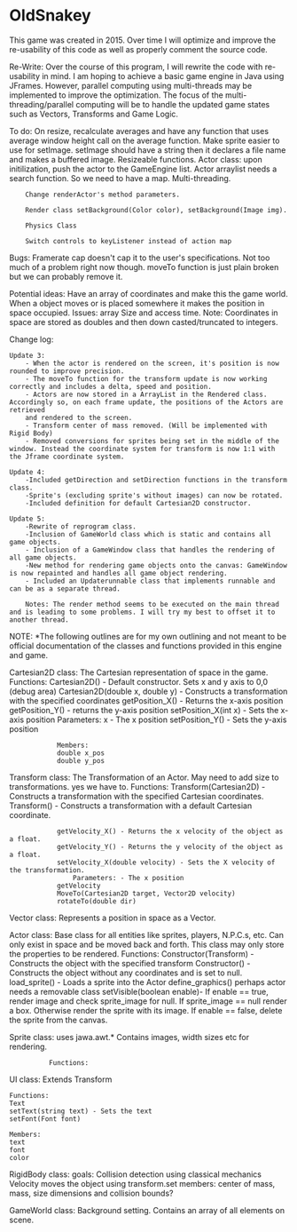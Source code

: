 # OldSnakey
This game was created in 2015. Over time I will optimize and improve the re-usability of this code as well as properly comment the source code.


Re-Write: Over the course of this program, I will rewrite the code with re-usability in mind. I am hoping to achieve a
basic game engine in Java using JFrames. However, parallel computing using multi-threads may be implemented to improve the optimization.
The focus of the multi-threading/parallel computing will be to handle the updated game states such as Vectors, Transforms and Game Logic.

To do: On resize, recalculate averages and have any function that uses average window height call on the average function.
		Make sprite easier to use for setImage. setImage should have a string then it declares a file name and makes a buffered image.
		Resizeable functions.
		Actor class: upon initilization, push the actor to the GameEngine list.
		Actor arraylist needs a search function. So we need to have a map.
		Multi-threading.
		
		Change renderActor's method parameters.
		
		Render class setBackground(Color color), setBackground(Image img).
		
		Physics Class
		
		Switch controls to keyListener instead of action map
		
		
Bugs: Framerate cap doesn't cap it to the user's specifications. Not too much of a problem right now though.
		moveTo function is just plain broken but we can probably remove it.

Potential ideas:
 Have an array of coordinates and make this the game world. When a object moves or is placed somewhere it makes the position in space occupied.
 Issues: array Size and access time.
Note: Coordinates in space are stored as doubles and then down casted/truncated to integers.

Change log:

	Update 3:
		- When the actor is rendered on the screen, it's position is now rounded to improve precision.
		- The moveTo function for the transform update is now working correctly and includes a delta, speed and position.
		- Actors are now stored in a ArrayList in the Rendered class. Accordingly so, on each frame update, the positions of the Actors are retrieved
		and rendered to the screen.
		- Transform center of mass removed. (Will be implemented with Rigid Body)
		- Removed conversions for sprites being set in the middle of the window. Instead the coordinate system for transform is now 1:1 with the Jframe coordinate system.
		
	Update 4:
		-Included getDirection and setDirection functions in the transform class.
		-Sprite's (excluding sprite's without images) can now be rotated.
		-Included definition for default Cartesian2D constructor.
		
	Update 5:
		-Rewrite of reprogram class.
		-Inclusion of GameWorld class which is static and contains all game objects.
		- Inclusion of a GameWindow class that handles the rendering of all game objects.
		-New method for rendering game objects onto the canvas: GameWindow is now repainted and handles all game object rendering.
		- Included an Updaterunnable class that implements runnable and can be as a separate thread.
		
		Notes: The render method seems to be executed on the main thread and is leading to some problems. I will try my best to offset it to another thread.
		
		
		
NOTE: *The following outlines are for my own outlining and not meant to be official documentation of the classes and functions provided in this engine and game.

Cartesian2D class: The Cartesian representation of space in the game.
				Functions:
				Cartesian2D() - Default constructor. Sets x and y axis to 0,0 (debug area)
				Cartesian2D(double x, double y) - Constructs a transformation with the specified coordinates
				getPosition_X() - Returns the x-axis position
				getPosition_Y() - returns the y-axis position
				setPosition_X(int x) - Sets the x-axis position
					Parameters: x - The x position
				setPosition_Y() - Sets the y-axis position
				
				Members:
				double x_pos
				double y_pos
				
Transform class: The Transformation of an Actor.
				May need to add size to transformations. yes we have to.
				Functions:
				Transform(Cartesian2D) - Constructs a transformation with the specified Cartesian coordinates.
				Transform() - Constructs a transformation with a default Cartesian coordinate.
				
				getVelocity_X() - Returns the x velocity of the object as a float.
				getVelocity_Y() - Returns the y velocity of the object as a float.
				setVelocity_X(double velocity) - Sets the X velocity of the transformation.
					Parameters: - The x position
				getVelocity
				MoveTo(Cartesian2D target, Vector2D velocity)
				rotateTo(double dir)
				
Vector class: Represents a position in space as a Vector.

Actor class: Base class for all entities like sprites, players, N.P.C.s, etc.
			 Can only exist in space and be moved back and forth.
			 This class may only store the properties to be rendered.
			 Functions:
			 Constructor(Transform) - Constructs the object with the specified transform
			 Constructor() - Constructs the object without any coordinates and is set to null.
			 load_sprite() - Loads a sprite into the Actor
			 define_graphics()
			 perhaps actor needs a removable class
			  setVisible(boolean enable)- If enable == true, render image and check sprite_image for null. If sprite_image == null
			  render a box. Otherwise render the sprite with its image. If enable == false, delete the sprite from the canvas.
			  
Sprite class: uses jawa.awt.*
			  Contains images, width sizes etc for rendering.
			  
			  Functions:
			  

UI class: 
	Extends Transform
	
	Functions:
	Text
	setText(string text) - Sets the text
	setFont(Font font)
	
	Members:
	text
	font
	color		
RigidBody class:
	goals: Collision detection using classical mechanics
			Velocity moves the object using transform.set
			members: center of mass, mass, size dimensions and collision bounds?
			

GameWorld class:
	Background setting.
	Contains an array of all elements on scene.
	

			
			 